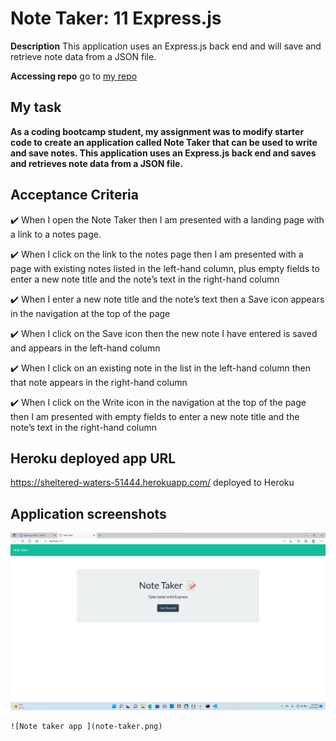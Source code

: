 # Note Taker: 11 Express.js

**Description** 
 This application uses an Express.js back end and will save and retrieve note data from a JSON file.

 **Accessing repo**
 go to [my repo](https://github.com/teshome28sara/11-Express-note-taker)

## My task 
**As a coding bootcamp student, my assignment was to modify starter code to create an application 
    called Note Taker that can be used to write and save notes. This application  uses an Express.js back end and  saves and retrieves note data from a JSON file.**

## Acceptance Criteria

✔️ When  I open the Note Taker
then  I am presented with a landing page with a link to a notes page.

✔️ When  I click on the link to the notes page
then I am presented with a page with existing notes listed in the left-hand column, plus empty fields to enter a new note title and the note’s text in the right-hand column

✔️ When  I enter a new note title and the note’s text
then a Save icon appears in the navigation at the top of the page

✔️ When I click on the Save icon
then the new note I have entered is saved and appears in the left-hand column 

✔️ When I click on an existing note in the list in the left-hand column
then that note appears in the right-hand column

✔️ When I click on the Write icon in the navigation at the top of the page
then I am presented with empty fields to enter a new note title and the note’s text in the right-hand column 

## Heroku deployed app URL 

 https://sheltered-waters-51444.herokuapp.com/ deployed to Heroku

  ## Application screenshots 

   ![Note taker app landing page](note-taker-homepage.png)

    ![Note taker app ](note-taker.png)
